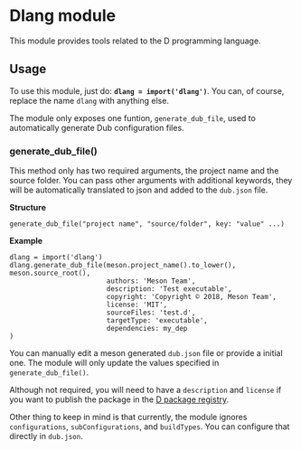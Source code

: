 # Dlang module

This module provides tools related to the D programming language.

## Usage

To use this module, just do: **`dlang = import('dlang')`**.
You can, of course, replace the name `dlang` with anything else.

The module only exposes one funtion, `generate_dub_file`, used to automatically generate Dub configuration files.

### generate_dub_file()
This method only has two required arguments, the project name and the source folder.
You can pass other arguments with additional keywords, they will be automatically translated to json and added to the `dub.json` file.

**Structure**
```meson
generate_dub_file("project name", "source/folder", key: "value" ...)
```

**Example**
```meson
dlang = import('dlang')
dlang.generate_dub_file(meson.project_name().to_lower(), meson.source_root(),
                        authors: 'Meson Team',
                        description: 'Test executable',
                        copyright: 'Copyright © 2018, Meson Team',
                        license: 'MIT',
                        sourceFiles: 'test.d',
                        targetType: 'executable',
                        dependencies: my_dep
)
```

You can manually edit a meson generated `dub.json` file or provide a initial one.
The module will only update the values specified in `generate_dub_file()`.

Although not required, you will need to have a `description` and `license` if you want to publish the package in the [D package registry](https://code.dlang.org/).

Other thing to keep in mind is that currently, the module ignores `configurations`, `subConfigurations`, and `buildTypes`.
You can configure that directly in `dub.json`.
